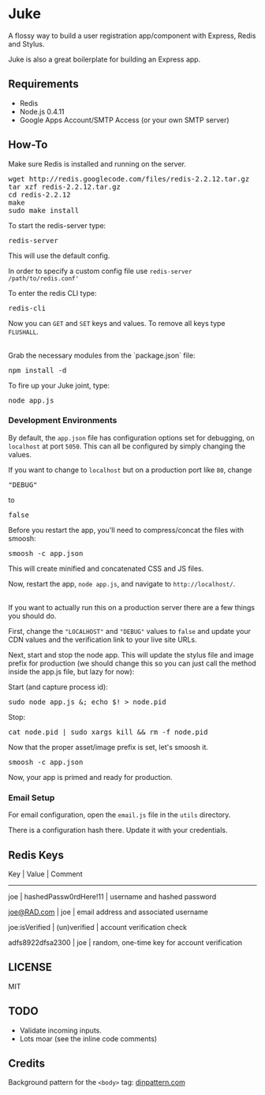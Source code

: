 # Juke


A flossy way to build a user registration app/component with Express, Redis and Stylus.  

Juke is also a great boilerplate for building an Express app.


## Requirements


- Redis
- Node.js 0.4.11
- Google Apps Account/SMTP Access (or your own SMTP server) 


## How-To #

Make sure Redis is installed and running on the server.

<pre>
wget http://redis.googlecode.com/files/redis-2.2.12.tar.gz
tar xzf redis-2.2.12.tar.gz
cd redis-2.2.12
make
sudo make install
</pre>

To start the redis-server type:


<pre>
redis-server
</pre>

This will use the default config.


In order to specify a custom config file use `redis-server /path/to/redis.conf'`


To enter the redis CLI type:


<pre>
redis-cli
</pre>


Now you can `GET` and `SET` keys and values.  To remove all keys type `FLUSHALL`.


<br>
Grab the necessary modules from the `package.json` file:


<pre>
npm install -d
</pre>


To fire up your Juke joint, type:


<pre>
node app.js
</pre>


### Development Environments #


By default, the `app.json` file has configuration options set for debugging, on `localhost` at port `5050`.  This can all be configured by simply changing the values.


If you want to change to `localhost` but on a production port like `80`, change  

<pre>"DEBUG"</pre> 


to  


<pre>false</pre>  


Before you restart the app, you'll need to compress/concat the files with smoosh:


<pre>smoosh -c app.json</pre>


This will create minified and concatenated CSS and JS files.


Now, restart the app, `node app.js`, and navigate to `http://localhost/`.


<br>
If you want to actually run this on a production server there are a few things you should do. 


First, change the `"LOCALHOST"` and `"DEBUG"` values to `false` and update your CDN values and the verification link to your live site URLs.


Next, start and stop the node app.  This will update the stylus file and image prefix for production (we should change this so you can just call the method inside the app.js file, but lazy for now):

Start (and capture process id):
<pre>sudo node app.js &; echo $! > node.pid</pre>


Stop:
<pre>cat node.pid | sudo xargs kill && rm -f node.pid</pre>


Now that the proper asset/image prefix is set, let's smoosh it.


<pre>
smoosh -c app.json
</pre>


Now, your app is primed and ready for production.


### Email Setup #


For email configuration, open the `email.js` file in the `utils` directory.


There is a configuration hash there.  Update it with your credentials.


## Redis Keys

Key 										| 	Value											|	Comment
****

joe				 							|	hashedPassw0rdHere!11				|	username and hashed password


joe@RAD.com 						|	joe													| email address and associated username


joe:isVerified			 		|	(un)verified								|	account verification check 


adfs8922dfsa2300				| joe													|	random, one-time key for account verification





## LICENSE #

MIT


## TODO #


- Validate incoming inputs.
- Lots moar (see the inline code comments)


## Credits #

Background pattern for the `<body>` tag: [dinpattern.com](http://dinpattern.com/category/patterns/)